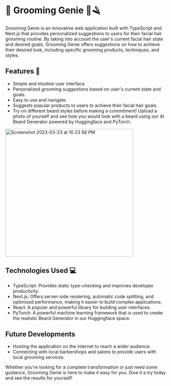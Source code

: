 # 🧞 Grooming Genie 💈🪒

Grooming Genie is an innovative web application built with TypeScript and Next.js that provides personalized suggestions to users for their facial hair grooming routine. By taking into account the user's current facial hair state and desired goals, Grooming Genie offers suggestions on how to achieve their desired look, including specific grooming products, techniques, and styles.



## Features 🚀
- Simple and intuitive user interface.
- Personalized grooming suggestions based on user's current state and goals.
- Easy to use and navigate.
- Suggests popular products to users to achieve their facial hair goals.
- Try on different beard styles before making a commitment! Upload a photo of yourself and see how you would look with a beard using our AI Beard Generator powered by Huggingface and PyTorch.
<img width="400" alt="Screenshot 2023-03-23 at 10 23 56 PM" src="https://user-images.githubusercontent.com/93355100/227625377-74af40db-65db-451f-8d3f-b291ee0cdd99.png">




## Technologies Used 💻 
- TypeScript: Provides static type-checking and improves developer productivity.
- Next.js: Offers server-side rendering, automatic code splitting, and optimized performance, making it easier to build complex applications.
- React: A popular and powerful library for building user interfaces.
- PyTorch: A powerful machine learning framework that is used to create the realistic Beard Generator in our Huggingface space.


## Future Developments 
-  Hosting the application on the internet to reach a wider audience.
- Connecting with local barbershops and salons to provide users with local grooming services.

Whether you're looking for a complete transformation or just need some guidance, Grooming Genie is here to make it easy for you. Give it a try today and see the results for yourself!
